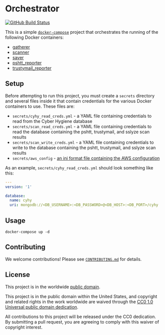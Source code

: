 # Orchestrator #

[![GitHub Build Status](https://github.com/cisagov/orchestrator/workflows/build/badge.svg)](https://github.com/cisagov/orchestrator/actions)

This is a simple [`docker-compose`](https://docs.docker.com/compose/)
project that orchestrates the running of the following Docker
containers:

- [gatherer](https://github.com/cisagov/gatherer)
- [scanner](https://github.com/cisagov/scanner)
- [saver](https://github.com/cisagov/saver)
- [pshtt_reporter](https://github.com/cisagov/pshtt_reporter)
- [trustymail_reporter](https://github.com/cisagov/trustymail_reporter)

## Setup ##

Before attempting to run this project, you must create a `secrets`
directory and several files inside it that contain credentials for the
various Docker containers to use.  These files are:

- `secrets/cyhy_read_creds.yml` - a YAML file containing credentials to
  read from the Cyber Hygiene database
- `secrets/scan_read_creds.yml` - a YAML file containing credentials
  to read the database containing the pshtt, trustymail, and sslyze
  scan results
- `secrets/scan_write_creds.yml` - a YAML file containing credentials
  to write to the database containing the pshtt, trustymail, and
  sslyze scan results
- `secrets/aws_config` - [an ini format file containing the AWS
  configuration](http://docs.aws.amazon.com/cli/latest/userguide/cli-config-files.html)

As an example, `secrets/cyhy_read_creds.yml` should look something
like this:

```yaml
---
version: '1'

database:
  name: cyhy
  uri: mongodb://<DB_USERNAME>:<DB_PASSWORD>@<DB_HOST>:<DB_PORT>/cyhy
```

## Usage ##

```console
docker-compose up -d
```

## Contributing ##

We welcome contributions!  Please see [`CONTRIBUTING.md`](CONTRIBUTING.md) for
details.

## License ##

This project is in the worldwide [public domain](LICENSE).

This project is in the public domain within the United States, and
copyright and related rights in the work worldwide are waived through
the [CC0 1.0 Universal public domain
dedication](https://creativecommons.org/publicdomain/zero/1.0/).

All contributions to this project will be released under the CC0
dedication. By submitting a pull request, you are agreeing to comply
with this waiver of copyright interest.
